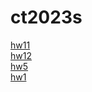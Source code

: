 # ct2023s
[hw11](https://yenchieh0716.github.io/ct2023s/hw11/)<br>
[hw12](https://yenchieh0716.github.io/ct2023s/hw12/)<br>
[hw5](https://yenchieh0716.github.io/ct2023s/hw05/)<br>
[hw1](https://yenchieh0716.github.io/ct2023s/hw01/)<br>
